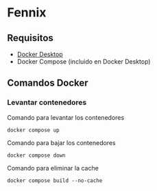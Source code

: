 # Fennix 

## Requisitos

- [Docker Desktop](https://www.docker.com/products/docker-desktop/)
- Docker Compose (incluido en Docker Desktop)

## Comandos Docker

### Levantar contenedores

Comando para levantar los contenedores 
```
docker compose up
```

Comando para bajar los contenedores 
```
docker compose down
```

Comando para eliminar la cache 
```
docker compose build --no-cache
```


